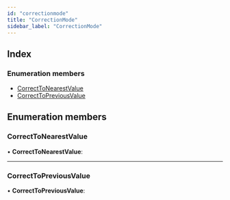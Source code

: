 ```yaml
---
id: "correctionmode"
title: "CorrectionMode"
sidebar_label: "CorrectionMode"
---
```


## Index

### Enumeration members

* [CorrectToNearestValue](correctionmode.md#correcttonearestvalue)
* [CorrectToPreviousValue](correctionmode.md#correcttopreviousvalue)

## Enumeration members

###  CorrectToNearestValue

• **CorrectToNearestValue**:

___

###  CorrectToPreviousValue

• **CorrectToPreviousValue**:
